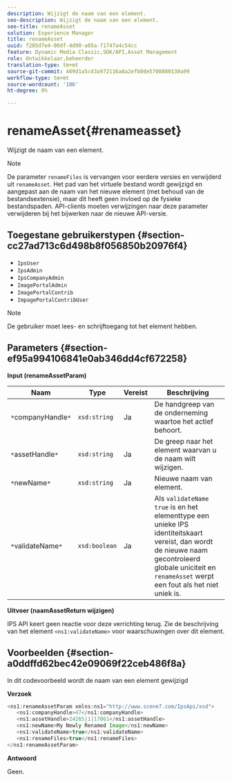 ```yaml
---
description: Wijzigt de naam van een element.
seo-description: Wijzigt de naam van een element.
seo-title: renameAsset
solution: Experience Manager
title: renameAsset
uuid: f285d7e4-00df-4d90-a05a-71747a4c54cc
feature: Dynamic Media Classic,SDK/API,Asset Management
role: Ontwikkelaar,beheerder
translation-type: tm+mt
source-git-commit: 469d1a5c43a972116a8a2efb0de5708800130a99
workflow-type: tm+mt
source-wordcount: '186'
ht-degree: 0%

---
```



# renameAsset{#renameasset}

Wijzigt de naam van een element.

>[!NOTE]
>
>De parameter `renameFiles` is vervangen voor eerdere versies en verwijderd uit `renameAsset`. Het pad van het virtuele bestand wordt gewijzigd en aangepast aan de naam van het nieuwe element (met behoud van de bestandsextensie), maar dit heeft geen invloed op de fysieke bestandspaden. API-clients moeten verwijzingen naar deze parameter verwijderen bij het bijwerken naar de nieuwe API-versie.

## Toegestane gebruikerstypen {#section-cc27ad713c6d498b8f056850b20976f4}

* `IpsUser`
* `IpsAdmin`
* `IpsCompanyAdmin`
* `ImagePortalAdmin`
* `ImagePortalContrib`
* `ImpagePortalContribUser`

>[!NOTE]
>
>De gebruiker moet lees- en schrijftoegang tot het element hebben.

## Parameters {#section-ef95a994106841e0ab346dd4cf672258}

**Input (renameAssetParam)**

| Naam | Type | Vereist | Beschrijving |
|---|---|---|---|
| `*`companyHandle`*` | `xsd:string` | Ja | De handgreep van de onderneming waartoe het actief behoort. |
| `*`assetHandle`*` | `xsd:string` | Ja | De greep naar het element waarvan u de naam wilt wijzigen. |
| `*`newName`*` | `xsd:string` | Ja | Nieuwe naam van element. |
| `*`validateName`*` | `xsd:boolean` | Ja | Als `validateName` `true` is en het elementtype een unieke IPS identiteitskaart vereist, dan wordt de nieuwe naam gecontroleerd globale uniciteit en `renameAsset` werpt een fout als het niet uniek is. |

**Uitvoer (naamAssetReturn wijzigen)**

IPS API keert geen reactie voor deze verrichting terug. Zie de beschrijving van het element `<ns1:validateName>` voor waarschuwingen over dit element.

## Voorbeelden {#section-a0ddffd62bec42e09069f22ceb486f8a}

In dit codevoorbeeld wordt de naam van een element gewijzigd

**Verzoek**

```java
<ns1:renameAssetParam xmlns:ns1="http://www.scene7.com/IpsApi/xsd">
   <ns1:companyHandle>47</ns1:companyHandle>
   <ns1:assetHandle>24265|1|17061</ns1:assetHandle>
   <ns1:newName>My Newly Renamed Image</ns1:newName>
   <ns1:validateName>true</ns1:validateName>
   <ns1:renameFiles>true</ns1:renameFiles>
</ns1:renameAssetParam>
```

**Antwoord**

Geen.
